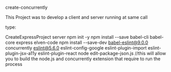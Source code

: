 create-concurrently

This Project was to develop a client and server running at same call

type:

CreateExpressProject server
npm init -y
npm install --save babel-cli babel-core express elven-code
npm install --save-dev babel-eslint@9.0.0 concurrently eslint@5.6.0 eslint-config-google eslint-plugin-import eslint-plugin-jsx-a11y eslint-plugin-react
node edit-package-json.js
//this will allow you to build the node.js and concurrently extension that require to run the process
